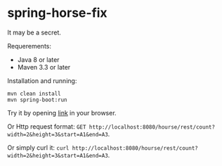 # spring-horse-fix
It may be a secret.

Requerements:
- Java 8 or later
- Maven 3.3 or later

Installation and running:

    mvn clean install
    mvn spring-boot:run

Try it by opening [link](http://localhost/hourse/rest/count?width=10&height=14&start=B1&end=A3) in your browser.

Or Http request format: `GET http://localhost:8080/hourse/rest/count?width=2&height=3&start=A1&end=A3`.

Or simply curl it: `curl http://localhost:8080/hourse/rest/count?width=2&height=3&start=A1&end=A3`.
